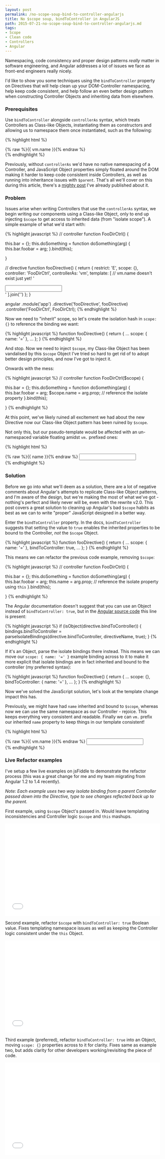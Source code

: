 ```yaml
---
layout: post
permalink: /no-scope-soup-bind-to-controller-angularjs
title: No $scope soup, bindToController in AngularJS
path: 2015-07-21-no-scope-soup-bind-to-controller-angularjs.md
tags:
- Scope
- Clean code
- Controllers
- Angular
---
```


Namespacing, code consistency and proper design patterns _really_ matter in software engineering, and Angular addresses a lot of issues we face as front-end engineers really nicely.

I'd like to show you some techniques using the `bindToController` property on Directives that will help clean up your DOM-Controller namespacing, help keep code consistent, and help follow an even better design pattern when constructing Controller Objects and inheriting data from elsewhere.

### Prerequisites

Use `bindToController` alongside `controllerAs` syntax, which treats Controllers as Class-like Objects, instantiating them as constructors and allowing us to namespace them once instantiated, such as the following:

{% highlight html %}
<div ng-controller="MainCtrl as vm">
  {% raw %}{{ vm.name }}{% endraw %}
</div>
{% endhighlight %}

Previously, without `controllerAs` we'd have no native namespacing of a Controller, and JavaScript Object properties simply floated around the DOM making it harder to keep code consistent inside Controllers, as well as running into inheritance issues with `$parent`. That's all we'll cover on this during this article, there's a [mighty post](//toddmotto.com/digging-into-angulars-controller-as-syntax) I've already published about it.

### Problem

Issues arise when writing Controllers that use the `controllerAs` syntax, we begin writing our components using a Class-like Object, only to end up injecting `$scope` to get access to inherited data (from "isolate scope"). A simple example of what we'd start with:

{% highlight javascript %}
// controller
function FooDirCtrl() {

  this.bar = {};
  this.doSomething = function doSomething(arg) {
    this.bar.foobar = arg;
  }.bind(this);

}

// directive
function fooDirective() {
  return {
    restrict: 'E',
    scope: {},
    controller: 'FooDirCtrl',
    controllerAs: 'vm',
    template: [
        // vm.name doesn't exist just yet!
        '<div><input ng-model="vm.name"></div>'
    ].join('')
  };
}

angular
  .module('app')
  .directive('fooDirective', fooDirective)
  .controller('FooDirCtrl', FooDirCtrl);
{% endhighlight %}

Now we need to "inherit" scope, so let's create the isolation hash in `scope: {}` to reference the binding we want:

{% highlight javascript %}
function fooDirective() {
  return {
    ...
    scope: {
      name: '='
    },
    ...
  };
}
{% endhighlight %}

And stop. Now we need to inject `$scope`, my Class-like Object has been vandalised by this `$scope` Object I've tried so hard to get rid of to adopt better design principles, and now I've got to inject it.

Onwards with the mess:

{% highlight javascript %}
// controller
function FooDirCtrl($scope) {

  this.bar = {};
  this.doSomething = function doSomething(arg) {
    this.bar.foobar = arg;
    $scope.name = arg.prop; // reference the isolate property
  }.bind(this);

}
{% endhighlight %}

At this point, we've likely ruined all excitement we had about the new Directive now our Class-like Object pattern has been ruined by `$scope`.

Not only this, but our pseudo-template would be affected with an un-namespaced variable floating amidst `vm.` prefixed ones:

{% highlight html %}
<div>
  {% raw %}{{ name }}{% endraw %}
  <input type="text" ng-model="vm.username">
</div>
{% endhighlight %}

### Solution

Before we go into what we'll deem as a solution, there are a lot of negative comments about Angular's attempts to replicate Class-like Object patterns, and I'm aware of the design, but we're making the most of what we've got - nothing's perfect and likely never will be, even with the rewrite v2.0. This post covers a great solution to cleaning up Angular's bad `$scope` habits as best as we can to write "proper" JavaScript designed in a better way.

Enter the `bindToController` property. In the docs, `bindToController` suggests that setting the value to `true` enables the inherited properties to be bound to the Controller, _not_ the `$scope` Object.

{% highlight javascript %}
function fooDirective() {
  return {
    ...
    scope: {
      name: '='
    },
    bindToController: true,
    ...
  };
}
{% endhighlight %}

This means we can refactor the previous code example, removing `$scope`:

{% highlight javascript %}
// controller
function FooDirCtrl() {

  this.bar = {};
  this.doSomething = function doSomething(arg) {
    this.bar.foobar = arg;
    this.name = arg.prop; // reference the isolate property using `this`
  }.bind(this);

}
{% endhighlight %}

The Angular documentation doesn't suggest that you can use an Object instead of `bindToController: true`, but in the [Angular source code](https://code.angularjs.org/1.4.3/angular.js) this line is present:

{% highlight javascript %}
if (isObject(directive.bindToController)) {
  bindings.bindToController = parseIsolateBindings(directive.bindToController, directiveName, true);
}
{% endhighlight %}

If it's an Object, parse the isolate bindings there instead. This means we can move our `scope: { name: '=' }` example binding across to it to make it more explicit that isolate bindings are in fact inherited and bound to the controller (my preferred syntax):

{% highlight javascript %}
function fooDirective() {
  return {
    ...
    scope: {},
    bindToController: {
      name: '='
    },
    ...
  };
}
{% endhighlight %}

Now we've solved the JavaScript solution, let's look at the template change impact this has.

Previously, we might have had `name` inherited and bound to `$scope`, whereas now we can use the same namespace as our Controller - rejoice. This keeps everything very consistent and readable. Finally we can `vm.` prefix our inherited `name` property to keep things in our template consistent!

{% highlight html %}
<div>
  {% raw %}{{ vm.name }}{% endraw %}
  <input type="text" ng-model="vm.username">
</div>
{% endhighlight %}

### Live Refactor examples

I've setup a few live examples on jsFiddle to demonstrate the refactor process (this was a great change for me and my team migrating from Angular 1.2 to 1.4 recently).

_Note: Each example uses two way isolate binding from a parent Controller passed down into the Directive, type to see changes reflected back up to the parent._

First example, using `$scope` Object's passed in. Would leave templating inconsistencies and Controller logic `$scope` and `this` mashups.

<iframe width="100%" height="300" src="//jsfiddle.net/toddmotto/2n5skwqj/embedded/result,js" allowfullscreen="allowfullscreen" frameborder="0"></iframe>

Second example, refactor `$scope` with `bindToController: true` Boolean value. Fixes templating namespace issues as well as keeping the Controller logic consistent under the `this` Object.

<iframe width="100%" height="300" src="//jsfiddle.net/toddmotto/2n5skwqj/1/embedded/result,js" allowfullscreen="allowfullscreen" frameborder="0"></iframe>

Third example (preferred), refactor `bindToController: true` into an Object, moving `scope: {}` properties across to it for clarity. Fixes same as example two, but adds clarity for other developers working/revisiting the piece of code.

<iframe width="100%" height="300" src="//jsfiddle.net/toddmotto/2n5skwqj/2/embedded/result,js" allowfullscreen="allowfullscreen" frameborder="0"></iframe>
